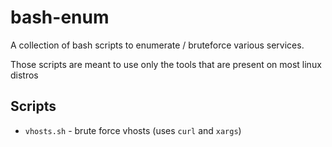 # bash-enum

A collection of bash scripts to enumerate / bruteforce various services.

Those scripts are meant to use only the tools that are present on most linux distros

## Scripts

- `vhosts.sh` - brute force vhosts (uses `curl` and `xargs`)